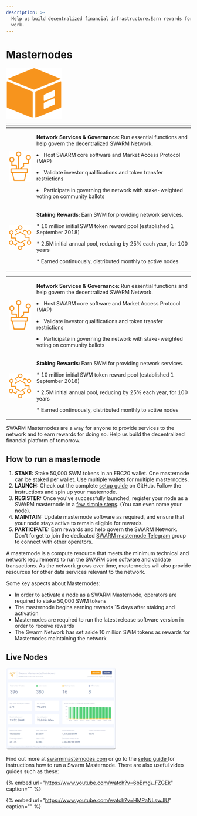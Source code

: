 ```yaml
---
description: >-
  Help us build decentralized financial infrastructure.Earn rewards for your
  work.
---
```


# Masternodes

![](../../.gitbook/assets/mn.png)

<table>
  <thead>
    <tr>
      <th style="text-align:center"></th>
      <th style="text-align:center"></th>
    </tr>
  </thead>
  <tbody>
    <tr>
      <td style="text-align:center">
        <img src="../../.gitbook/assets/mn-network-governance.png" alt/>
      </td>
      <td style="text-align:left">
        <p><b>Network Services &amp; Governance: </b>Run essential functions and
          help govern the decentralized SWARM Network.</p>
        <p><li>Host SWARM core software and Market Access Protocol (MAP)</li></p>
        <p><li>Validate investor qualifications and token transfer restrictions</li></p>
        <p><li>Participate in governing the network with stake-weighted voting on community
          ballots</li></p>
      </td>
    </tr>
    <tr>
      <td style="text-align:center">
        <img src="../../.gitbook/assets/mn-staking-rewards.png" alt/>
      </td>
      <td style="text-align:left">
        <p><b>Staking Rewards:</b> Earn SWM for providing network services.</p>
        <p>* 10 million initial SWM token reward pool (established 1 September 2018)</p>
        <p>* 2.5M initial annual pool, reducing by 25% each year, for 100 years</p>
        <p>* Earned continuously, distributed monthly to active nodes</p>
      </td>
    </tr>
  </tbody>
</table>

<table>
  <tbody>
    <tr>
      <td style="text-align:center">
        <img src="../../.gitbook/assets/mn-network-governance.png" alt/>
      </td>
      <td style="text-align:left">
        <p><b>Network Services &amp; Governance: </b>Run essential functions and
          help govern the decentralized SWARM Network.</p>
        <p><li>Host SWARM core software and Market Access Protocol (MAP)</li></p>
        <p><li>Validate investor qualifications and token transfer restrictions</li></p>
        <p><li>Participate in governing the network with stake-weighted voting on community
          ballots</li></p>
      </td>
    </tr>
    <tr>
      <td style="text-align:center">
        <img src="../../.gitbook/assets/mn-staking-rewards.png" alt/>
      </td>
      <td style="text-align:left">
        <p><b>Staking Rewards:</b> Earn SWM for providing network services.</p>
        <p>* 10 million initial SWM token reward pool (established 1 September 2018)</p>
        <p>* 2.5M initial annual pool, reducing by 25% each year, for 100 years</p>
        <p>* Earned continuously, distributed monthly to active nodes</p>
      </td>
    </tr>
  </tbody>
</table>

SWARM Masternodes are a way for anyone to provide services to the network and to earn rewards for doing so. Help us build the decentralized financial platform of tomorrow.

## **How to run a masternode**

1. **STAKE:** Stake 50,000 SWM tokens in an ERC20 wallet. One masternode can be staked per wallet. Use multiple wallets for multiple masternodes.
2. **LAUNCH:** Check out the complete [setup guide](https://github.com/swarmfund/swarm-masternode) on GitHub. Follow the instructions and spin up your masternode.
3. **REGISTER:** Once you've successfully launched, register your node as a SWARM masternode in a [few simple steps](https://masternodes.swarm.fund/#/register). \(You can even name your node\).
4. **MAINTAIN:** Update masternode software as required, and ensure that your node stays active to remain eligible for rewards.
5. **PARTICIPATE:** Earn rewards and help govern the SWARM Network. Don't forget to join the dedicated [SWARM masternode Telegram](https://t.me/swarmmasternodes) group to connect with other operators. 

A masternode is a compute resource that meets the minimum technical and network requirements to run the SWARM core software and validate transactions. As the network grows over time, masternodes will also provide resources for other data services relevant to the network.

Some key aspects about Masternodes:

* In order to activate a node as a SWARM Masternode, operators are required to stake 50,000 SWM tokens
* The masternode begins earning rewards 15 days after staking and activation
* Masternodes are required to run the latest release software version in order to receive rewards
* The Swarm Network has set aside 10 million SWM tokens as rewards for Masternodes maintaining the network

## Live Nodes

![](../../.gitbook/assets/mn-dashboard.png)

Find out more at [swarmmasternodes.com](https://www.swarmmasternodes.com/) or go to the [setup guide ](https://swm.by/howtomasternode)for instructions how to run a Swarm Masternode. There are also useful video guides such as these:

{% embed url="https://www.youtube.com/watch?v=6bBmg\_FZGEk" caption="" %}

{% embed url="https://www.youtube.com/watch?v=HMPaNLswJlU" caption="" %}


